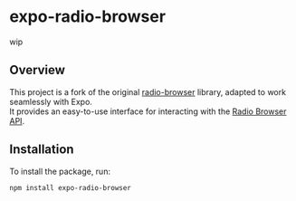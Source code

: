 # expo-radio-browser
wip
## Overview

This project is a fork of the original [radio-browser](https://github.com/scalonne/radio-browser) library, adapted to work seamlessly with Expo.  
It provides an easy-to-use interface for interacting with the [Radio Browser API](https://www.radio-browser.info/webservice).

## Installation

To install the package, run:

```bash
npm install expo-radio-browser
